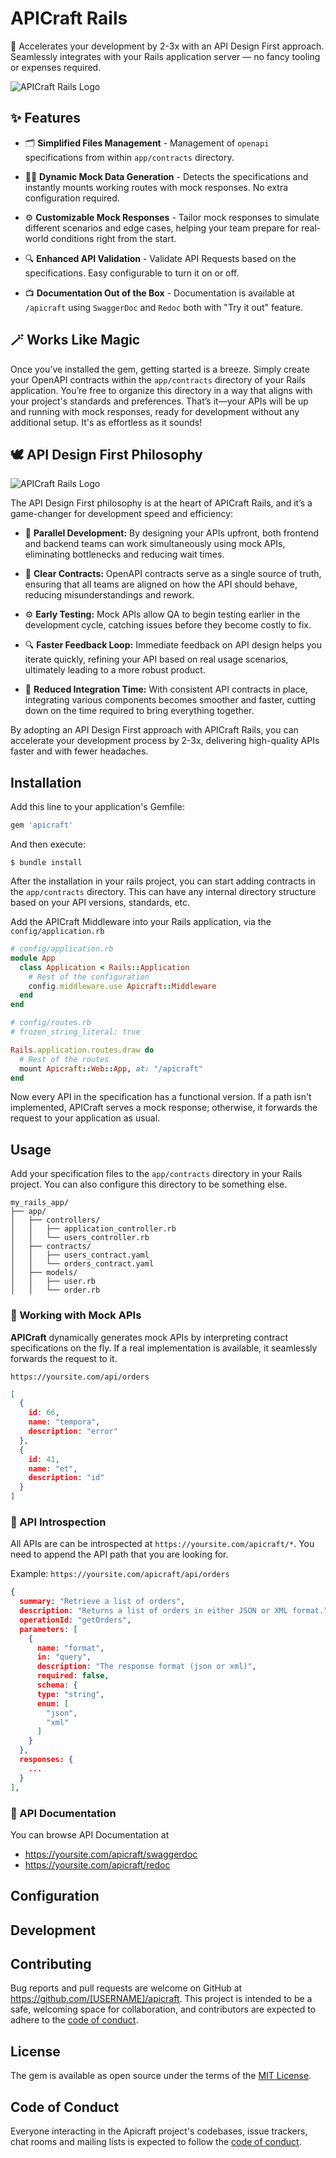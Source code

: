 # APICraft Rails
🚀 Accelerates your development by 2-3x with an API Design First approach. Seamlessly integrates with your Rails application server — no fancy tooling or expenses required.

![APICraft Rails Logo](assets/apicraft_rails.png)

## ✨ Features
- 🗂 **Simplified Files Management** - Management of `openapi` specifications from within `app/contracts` directory.

- 🧑‍💻️ **Dynamic Mock Data Generation** - Detects the specifications and instantly mounts working routes with mock responses. No extra configuration required.

- ⚙️ **Customizable Mock Responses** - Tailor mock responses to simulate different scenarios and edge cases, helping your team prepare for real-world conditions right from the start.

- 🔍 **Enhanced API Validation** - Validate API Requests based on the specifications. Easy configurable to turn it on or off.

- 📺 **Documentation Out of the Box** - Documentation is available at `/apicraft` using `SwaggerDoc` and `Redoc` both with "Try it out" feature.


## 🪄 Works Like Magic

Once you’ve installed the gem, getting started is a breeze. Simply create your OpenAPI contracts within the `app/contracts` directory of your Rails application. You’re free to organize this directory in a way that aligns with your project's standards and preferences. That’s it—your APIs will be up and running with mock responses, ready for development without any additional setup. It's as effortless as it sounds!

## 🕊 API Design First Philosophy

![APICraft Rails Logo](assets/api_first_workflow.jpg)

The API Design First philosophy is at the heart of APICraft Rails, and it’s a game-changer for development speed and efficiency:

- 🔄 **Parallel Development:** By designing your APIs upfront, both frontend and backend teams can work simultaneously using mock APIs, eliminating bottlenecks and reducing wait times.

- 📜 **Clear Contracts:** OpenAPI contracts serve as a single source of truth, ensuring that all teams are aligned on how the API should behave, reducing misunderstandings and rework.

- ⚙️ **Early Testing:** Mock APIs allow QA to begin testing earlier in the development cycle, catching issues before they become costly to fix.

- 🔍 **Faster Feedback Loop:** Immediate feedback on API design helps you iterate quickly, refining your API based on real usage scenarios, ultimately leading to a more robust product.

- 🚀 **Reduced Integration Time:** With consistent API contracts in place, integrating various components becomes smoother and faster, cutting down on the time required to bring everything together.

By adopting an API Design First approach with APICraft Rails, you can accelerate your development process by 2-3x, delivering high-quality APIs faster and with fewer headaches.


## Installation

Add this line to your application's Gemfile:

```ruby
gem 'apicraft'
```

And then execute:

    $ bundle install

After the installation in your rails project, you can start adding contracts in the `app/contracts` directory. This can have any internal directory structure based on your API versions, standards, etc.

Add the APICraft Middleware into your Rails application, via the `config/application.rb`

```ruby
# config/application.rb
module App
  class Application < Rails::Application
    # Rest of the configuration
    config.middleware.use Apicraft::Middleware
  end
end
```

```ruby
# config/routes.rb
# frozen_string_literal: true

Rails.application.routes.draw do
  # Rest of the routes
  mount Apicraft::Web::App, at: "/apicraft"
end
```

Now every API in the specification has a functional version. If a path isn't implemented, APICraft serves a mock response; otherwise, it forwards the request to your application as usual.

## Usage

Add your specification files to the `app/contracts` directory in your Rails project. You can also configure this directory to be something else.
```
my_rails_app/
├── app/
│   ├── controllers/
│   │   ├── application_controller.rb
│   │   └── users_controller.rb
│   ├── contracts/
│   │   ├── users_contract.yaml
│   │   └── orders_contract.yaml
│   ├── models/
│   │   ├── user.rb
│   │   └── order.rb
```
### 🥷 Working with Mock APIs
**APICraft** dynamically generates mock APIs by interpreting contract specifications on the fly. If a real implementation is available, it seamlessly forwards the request to it.

`https://yoursite.com/api/orders`
```json
[
  {
    id: 66,
    name: "tempora",
    description: "error"
  },
  {
    id: 41,
    name: "et",
    description: "id"
  }
]
```

### 👀 API Introspection
All APIs are can be introspected at `https://yoursite.com/apicraft/*`. You need to append the API path that you are looking for.

Example: `https://yoursite.com/apicraft/api/orders`
```json
{
  summary: "Retrieve a list of orders",
  description: "Returns a list of orders in either JSON or XML format.",
  operationId: "getOrders",
  parameters: [
    {
      name: "format",
      in: "query",
      description: "The response format (json or xml)",
      required: false,
      schema: {
      type: "string",
      enum: [
        "json",
        "xml"
      ]
    }
  },
  responses: {
    ...
  }
],
```
### 👀 API Documentation

You can browse API Documentation at
- https://yoursite.com/apicraft/swaggerdoc
- https://yoursite.com/apicraft/redoc

## Configuration


## Development


## Contributing

Bug reports and pull requests are welcome on GitHub at https://github.com/[USERNAME]/apicraft. This project is intended to be a safe, welcoming space for collaboration, and contributors are expected to adhere to the [code of conduct](https://github.com/[USERNAME]/apicraft/blob/main/CODE_OF_CONDUCT.md).

## License

The gem is available as open source under the terms of the [MIT License](https://opensource.org/licenses/MIT).

## Code of Conduct

Everyone interacting in the Apicraft project's codebases, issue trackers, chat rooms and mailing lists is expected to follow the [code of conduct](https://github.com/[USERNAME]/apicraft/blob/main/CODE_OF_CONDUCT.md).
